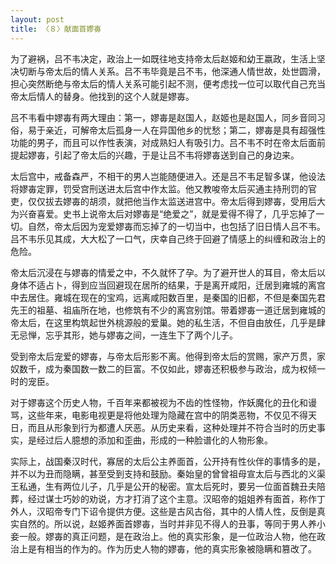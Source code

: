 ```yaml
---
layout: post
title: 〈８〉献面首嫪毐
---
```

为了避祸，吕不韦决定，政治上一如既往地支持帝太后赵姬和幼王嬴政，生活上坚决切断与帝太后的情人关系。吕不韦毕竟是吕不韦，他深通人情世故，处世圆滑，担心突然断绝与帝太后的情人关系可能引起不测，便考虑找一位可以取代自己充当帝太后情人的替身。他找到的这个人就是嫪毐。

吕不韦看中嫪毐有两大理由：第一，嫪毐是赵国人，赵姬也是赵国人，同乡音同习俗，易于亲近，可解帝太后孤身一人在异国他乡的忧愁；第二，嫪毐是具有超强性功能的男子，而且可以作性表演，对成熟妇人有吸引力。吕不韦不时在帝太后面前提起嫪毐，引起了帝太后的兴趣，于是让吕不韦将嫪毐送到自己的身边来。

太后宫中，戒备森严，不相干的男人岂能随便进入。还是吕不韦足智多谋，他设法将嫪毐定罪，罚受宫刑送进太后宫中作太监。他又教唆帝太后买通主持刑罚的官吏，仅仅拔去嫪毐的胡须，就把他当作太监送进宫中。帝太后得到嫪毐，受用后大为兴奋喜爱。史书上说帝太后对嫪毐是“绝爱之”，就是爱得不得了，几乎忘掉了一切。自然，帝太后因为宠爱嫪毐而忘掉了的一切当中，也包括了旧日情人吕不韦。吕不韦乐见其成，大大松了一口气，庆幸自己终于回避了情感上的纠缠和政治上的危险。

帝太后沉浸在与嫪毐的情爱之中，不久就怀了孕。为了避开世人的耳目，帝太后以身体不适占卜，得到应当回避现在居所的结果，于是离开咸阳，迁居到雍城的离宫中去居住。雍城在现在的宝鸡，远离咸阳数百里，是秦国的旧都，不但是秦国先君先王的祖墓、祖庙所在地，也修筑有不少的离宫别馆。带着嫪毐一道迁居到雍城的帝太后，在这里构筑起世外桃源般的爱巢。她的私生活，不但自由放任，几乎是肆无忌惮，忘乎其形，她与嫪毐之间，一连生下了两个儿子。

受到帝太后宠爱的嫪毐，与帝太后形影不离。他得到帝太后的赏赐，家产万贯，家奴数千，成为秦国数一数二的巨富。不仅如此，嫪毐还积极参与政治，成为权倾一时的宠臣。

对于嫪毐这个历史人物，千百年来都被视为不齿的性怪物，作妖魔化的丑化和谩骂，这些年来，电影电视更是将他处理为隐藏在宫中的阴类恶物，不仅见不得天日，而且从形象到行为都遭人厌恶。从历史来看，这种处理并不符合当时的历史事实，是经过后人臆想的添加和歪曲，形成的一种脸谱化的人物形象。

实际上，战国秦汉时代，寡居的太后公主养面首，公开持有性伙伴的事情多的是，并不以为丑而隐瞒，甚至受到支持和鼓励。秦始皇的曾曾祖母宣太后与西北的义渠王私通，生有两位儿子，几乎是公开的秘密。宣太后死时，要另一位面首魏丑夫陪葬，经过谋士巧妙的劝说，方才打消了这个主意。汉昭帝的姐姐养有面首，称作丁外人，汉昭帝专门下诏令提供方便。这些是古风古俗，其中的人情人性，反倒是真实自然的。所以说，赵姬养面首嫪毐，当时并非见不得人的丑事，等同于男人养小妾一般。嫪毐的真正问题，是在政治上。他的真实形象，是一位政治人物，他在政治上是有相当的作为的。作为历史人物的嫪毐，他的真实形象被隐瞒和篡改了。

